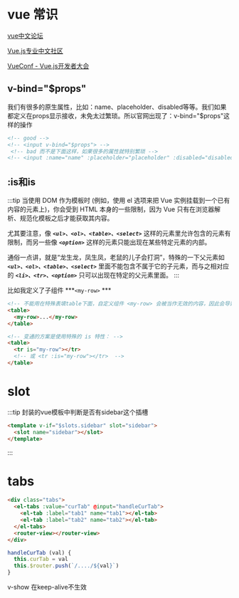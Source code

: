 # vue 常识

[vue中文论坛](https://forum.vuejs.org/c/chinese)

[Vue.js专业中文社区](https://www.vue-js.com/)

[VueConf - Vue.js开发者大会](https://img.w3ctech.com/VueConf2019SH_Evan.pdf)

## v-bind="$props"

我们有很多的原生属性，比如：name、placeholder、disabled等等。我们如果都定义在props显示接收，未免太过繁琐。所以官网出现了：v-bind="$props"这样的操作

```html
<!-- good -->
<!-- <input v-bind="$props"> -->
 <!-- bad 而不是下面这样，如果很多的属性就特别繁琐 -->
<!-- <input :name="name" :placeholder="placeholder" :disabled="disabled"> -->
```

## :is和is

:::tip
当使用 DOM 作为模板时 (例如，使用 el 选项来把 Vue 实例挂载到一个已有内容的元素上)，你会受到 HTML 本身的一些限制，因为 Vue 只有在浏览器解析、规范化模板之后才能获取其内容。

尤其要注意，像 ***`<ul>、<ol>、<table>、<select>`*** 这样的元素里允许包含的元素有限制，而另一些像 ***`<option>`*** 这样的元素只能出现在某些特定元素的内部。

通俗一点讲，就是“龙生龙，凤生凤，老鼠的儿子会打洞”，特殊的一下父元素如  ***`<ul>、<ol>、<table>、<select>`*** 里面不能包含不属于它的子元素，而与之相对应的  ***`<li>、<tr>、<option>`*** 只可以出现在特定的父元素里面。
:::

比如我定义了子组件 ***`<my-row>` ***

```html
<!-- 不能用在特殊表填table下面，自定义组件 <my-row> 会被当作无效的内容，因此会导致错误的渲染结果。-->
<table>
  <my-row>...</my-row>
</table>

<!-- 变通的方案是使用特殊的 is 特性： -->
<table>
  <tr is="my-row"></tr>  
  <!-- 或 <tr :is="my-row"></tr>  -->
</table>
```

# slot
:::tip
  封装的vue模板中判断是否有sidebar这个插槽
  ```html
  <template v-if="$slots.sidebar" slot="sidebar">
    <slot name="sidebar"></slot>
  </template>
  ```
:::
# tabs
```html
<div class="tabs">
  <el-tabs :value="curTab" @input="handleCurTab">
    <el-tab :label="tab1" name="tab1"></el-tab>
    <el-tab :label="tab2" name="tab2"></el-tab>
  </el-tabs>
  <router-view></router-view>
</div>
```
```js
handleCurTab (val) {
  this.curTab = val
  this.$router.push(`/..../${val}`)
}
```

v-show  在keep-alive不生效
